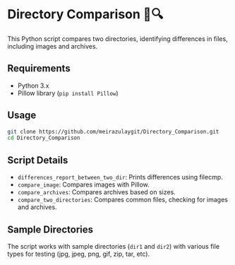 
# Directory Comparison 📂🔍

This Python script compares two directories, identifying differences in files, including images and archives.

## Requirements
- Python 3.x
- Pillow library (`pip install Pillow`)

## Usage
```bash
git clone https://github.com/meirazulaygit/Directory_Comparison.git
cd Directory_Comparison
```

## Script Details
- `differences_report_between_two_dir`: Prints differences using filecmp.
- `compare_image`: Compares images with Pillow.
- `compare_archives`: Compares archives based on sizes.
- `compare_two_directories`: Compares common files, checking for images and archives.

## Sample Directories
The script works with sample directories (`dir1` and `dir2`) with various file types for testing (jpg, jpeg, png, gif, zip, tar, etc).
